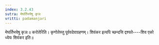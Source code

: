 ```yaml
---
index: 3.2.43
sutra: मेघर्तिभयेषु कृञः
vritti: padamanjari
---
```


 मेघर्तिभयेषु कृञः॥ करोतेरिति। कृणोतेस्तु पूर्ववदेवाग्रहणम्। शिवंकर इत्यपि च्छन्दसि द्दश्यते----शिव एको ध्येयः शिवंकर इति॥